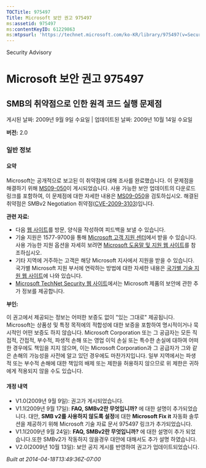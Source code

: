 ```yaml
---
TOCTitle: 975497
Title: Microsoft 보안 권고 975497
ms:assetid: 975497
ms:contentKeyID: 61229863
ms:mtpsurl: 'https://technet.microsoft.com/ko-KR/library/975497(v=Security.10)'
---
```


Security Advisory

Microsoft 보안 권고 975497
==========================

SMB의 취약점으로 인한 원격 코드 실행 문제점
-------------------------------------------

게시된 날짜: 2009년 9월 9일 수요일 | 업데이트된 날짜: 2009년 10월 14일 수요일

**버전:** 2.0

### 일반 정보

#### 요약

Microsoft는 공개적으로 보고된 이 취약점에 대해 조사를 완료했습니다. 이 문제점을 해결하기 위해 [MS09-050](http://technet.microsoft.com/security/bulletin/ms09-050)이 게시되었습니다. 사용 가능한 보안 업데이트의 다운로드 링크를 포함하여, 이 문제점에 대한 자세한 내용은 [MS09-050](http://technet.microsoft.com/security/bulletin/ms09-050)을 검토하십시오. 해결된 취약점은 SMBv2 Negotiation 취약점([CVE-2009-3103](http://www.cve.mitre.org/cgi-bin/cvename.cgi?name=cve-2009-3103))입니다.

**관련 자료:**

-   다음 [웹 사이트](https://support.microsoft.com/common/survey.aspx?scid=sw;en;1257&amp;showpage=1&amp;ws=technet&amp;sd=tech)를 방문, 양식을 작성하여 피드백을 보낼 수 있습니다.
-   기술 지원은 1577-9700을 통해 [Microsoft 고객 지원 센터](http://go.microsoft.com/fwlink/?linkid=21131)에서 받을 수 있습니다. 사용 가능한 지원 옵션을 자세히 보려면 [Microsoft 도움말 및 지원 웹 사이트](http://support.microsoft.com/)를 참조하십시오.
-   기타 지역에 거주하는 고객은 해당 Microsoft 지사에서 지원을 받을 수 있습니다. 국가별 Microsoft 지원 부서에 연락하는 방법에 대한 자세한 내용은 [국가별 기술 지원 웹 사이트](http://go.microsoft.com/fwlink/?linkid=21155)에 나와 있습니다.
-   [Microsoft TechNet Security 웹 사이트](http://go.microsoft.com/fwlink/?linkid=21132)에서는 Microsoft 제품의 보안에 관한 추가 정보를 제공합니다.

**부인:**

이 권고에서 제공되는 정보는 어떠한 보증도 없이 "있는 그대로" 제공됩니다. Microsoft는 상품성 및 특정 목적에의 적합성에 대한 보증을 포함하여 명시적이거나 묵시적인 어떤 보증도 하지 않습니다. Microsoft Corporation 또는 그 공급자는 모든 직접적, 간접적, 부수적, 파생적 손해 또는 영업 이익 손실 또는 특수한 손실에 대하여 어떠한 경우에도 책임을 지지 않으며, 이는 Microsoft Corporation과 그 공급자가 그와 같은 손해의 가능성을 사전에 알고 있던 경우에도 마찬가지입니다. 일부 지역에서는 파생적 또는 부수적 손해에 대한 책임의 배제 또는 제한을 허용하지 않으므로 위 제한은 귀하에게 적용되지 않을 수도 있습니다.

#### 개정 내역

-   V1.0(2009년 9월 9일): 권고가 게시되었습니다.
-   V1.1(2009년 9월 17일): **FAQ, SMBv2란 무엇입니까?**  에 대한 설명이 추가되었습니다. 대안, **SMB v2를 사용하지 않도록 설정**에 대한 **Microsoft Fix it** 자동화 솔루션을 제공하기 위해 Microsoft 기술 자료 문서 975497 링크가 추가되었습니다.
-   V1.1(2009년 9월 24일): **FAQ, SMBv2란 무엇입니까?**  에 대한 설명이 추가 되었습니다.또한 SMBv2가 작동하지 않을경우 대안에 대해서도 추가 설명 하였습니다.
-   V2.0(2009년 10월 13일): 보안 공지 게시를 반영하여 권고가 업데이트되었습니다.

*Built at 2014-04-18T13:49:36Z-07:00*

